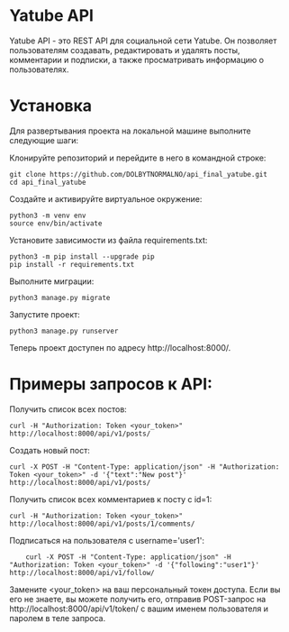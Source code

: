 # Yatube API

Yatube API - это REST API для социальной сети Yatube. Он позволяет пользователям создавать, редактировать и удалять посты, комментарии и подписки, а также просматривать информацию о пользователях.

# Установка

Для развертывания проекта на локальной машине выполните следующие шаги:

Клонируйте репозиторий и перейдите в него в командной строке:

```
git clone https://github.com/DOLBYTNORMALNO/api_final_yatube.git
cd api_final_yatube
```
Создайте и активируйте виртуальное окружение:

```
python3 -m venv env
source env/bin/activate
```
Установите зависимости из файла requirements.txt:


```
python3 -m pip install --upgrade pip
pip install -r requirements.txt
```
Выполните миграции:


```
python3 manage.py migrate
```
Запустите проект:


```
python3 manage.py runserver
```
Теперь проект доступен по адресу http://localhost:8000/.

# Примеры запросов к API:

Получить список всех постов:


```
curl -H "Authorization: Token <your_token>" http://localhost:8000/api/v1/posts/
```
Создать новый пост:

```
curl -X POST -H "Content-Type: application/json" -H "Authorization: Token <your_token>" -d '{"text":"New post"}' http://localhost:8000/api/v1/posts/
```
Получить список всех комментариев к посту с id=1:


```
curl -H "Authorization: Token <your_token>" http://localhost:8000/api/v1/posts/1/comments/
```
Подписаться на пользователя с username='user1':


```
    curl -X POST -H "Content-Type: application/json" -H "Authorization: Token <your_token>" -d '{"following":"user1"}' http://localhost:8000/api/v1/follow/
```
Замените <your_token> на ваш персональный токен доступа. Если вы его не знаете, вы можете получить его, отправив POST-запрос на http://localhost:8000/api/v1/token/ с вашим именем пользователя и паролем в теле запроса.